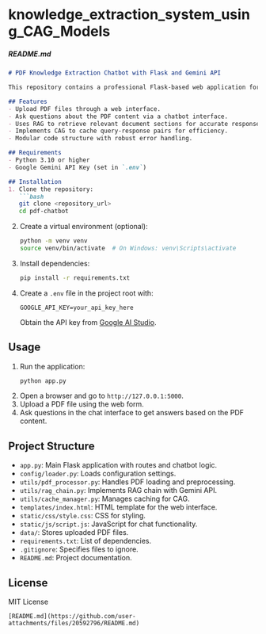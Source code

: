 # knowledge_extraction_system_using_CAG_Models
##### **README.md**
```markdown
# PDF Knowledge Extraction Chatbot with Flask and Gemini API

This repository contains a professional Flask-based web application for a PDF knowledge extraction chatbot using Retrieval-Augmented Generation (RAG) and Cache-Augmented Generation (CAG) with Google's Gemini API.

## Features
- Upload PDF files through a web interface.
- Ask questions about the PDF content via a chatbot interface.
- Uses RAG to retrieve relevant document sections for accurate responses.
- Implements CAG to cache query-response pairs for efficiency.
- Modular code structure with robust error handling.

## Requirements
- Python 3.10 or higher
- Google Gemini API Key (set in `.env`)

## Installation
1. Clone the repository:
   ```bash
   git clone <repository_url>
   cd pdf-chatbot
   ```
2. Create a virtual environment (optional):
   ```bash
   python -m venv venv
   source venv/bin/activate  # On Windows: venv\Scripts\activate
   ```
3. Install dependencies:
   ```bash
   pip install -r requirements.txt
   ```
4. Create a `.env` file in the project root with:
   ```
   GOOGLE_API_KEY=your_api_key_here
   ```
   Obtain the API key from [Google AI Studio](https://aistudio.google.com/app/apikey).

## Usage
1. Run the application:
   ```bash
   python app.py
   ```
2. Open a browser and go to `http://127.0.0.1:5000`.
3. Upload a PDF file using the web form.
4. Ask questions in the chat interface to get answers based on the PDF content.

## Project Structure
- `app.py`: Main Flask application with routes and chatbot logic.
- `config/loader.py`: Loads configuration settings.
- `utils/pdf_processor.py`: Handles PDF loading and preprocessing.
- `utils/rag_chain.py`: Implements RAG chain with Gemini API.
- `utils/cache_manager.py`: Manages caching for CAG.
- `templates/index.html`: HTML template for the web interface.
- `static/css/style.css`: CSS for styling.
- `static/js/script.js`: JavaScript for chat functionality.
- `data/`: Stores uploaded PDF files.
- `requirements.txt`: List of dependencies.
- `.gitignore`: Specifies files to ignore.
- `README.md`: Project documentation.

## License
MIT License
```
[README.md](https://github.com/user-attachments/files/20592796/README.md)
